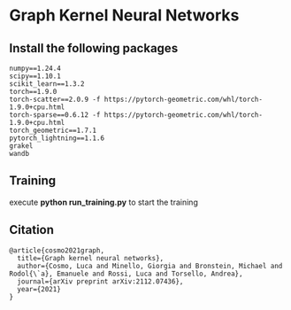 # Graph Kernel Neural Networks

## Install the following packages
```
numpy==1.24.4
scipy==1.10.1
scikit_learn==1.3.2
torch==1.9.0
torch-scatter==2.0.9 -f https://pytorch-geometric.com/whl/torch-1.9.0+cpu.html
torch-sparse==0.6.12 -f https://pytorch-geometric.com/whl/torch-1.9.0+cpu.html
torch_geometric==1.7.1
pytorch_lightning==1.1.6
grakel
wandb
```


## Training
execute **python run_training.py** to start the training


## Citation
```
@article{cosmo2021graph,
  title={Graph kernel neural networks},
  author={Cosmo, Luca and Minello, Giorgia and Bronstein, Michael and Rodol{\`a}, Emanuele and Rossi, Luca and Torsello, Andrea},
  journal={arXiv preprint arXiv:2112.07436},
  year={2021}
}
```

